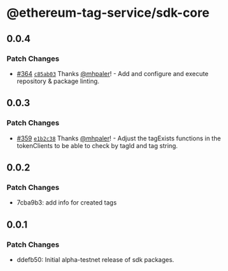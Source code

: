 # @ethereum-tag-service/sdk-core

## 0.0.4

### Patch Changes

- [#364](https://github.com/ethereum-tag-service/ets/pull/364) [`c85ab03`](https://github.com/ethereum-tag-service/ets/commit/c85ab033adbff506a27e0c747da01a0ac53e9f59) Thanks [@mhpaler](https://github.com/mhpaler)! - Add and configure and execute repository & package linting.

## 0.0.3

### Patch Changes

- [#359](https://github.com/ethereum-tag-service/ets/pull/359) [`e1b2c38`](https://github.com/ethereum-tag-service/ets/commit/e1b2c38f4c10b2f225d30354732004cf90620f1e) Thanks [@mhpaler](https://github.com/mhpaler)! - Adjust the tagExists functions in the tokenClients to be able to check by tagId and tag string.

## 0.0.2

### Patch Changes

- 7cba9b3: add info for created tags

## 0.0.1

### Patch Changes

- ddefb50: Initial alpha-testnet release of sdk packages.
